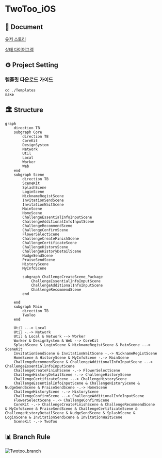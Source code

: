 # TwoToo_iOS

## 📒 Document

[유저 스토리](https://github.com/mash-up-kr/TwoToo_iOS/tree/master/Document/User%20Story)

[상태 다이어그램](https://github.com/mash-up-kr/TwoToo_iOS/tree/master/Document/Chart%20%26%20Diagram/State%20Diagram)


## ⚙️ Project Setting

### 템플릿 다운로드 가이드
```
cd ./Templates
make
```

## 🏛️ Structure

```mermaid
graph 
    direction TB
    subgraph Core
        direction TB
        CoreKit
        DesignSystem
        Network
        Util
        Local
        Worker
        Web
    end
    subgraph Scene
        direction TB
        SceneKit
        SplashScene
        LoginScene
        NicknameRegistScene
        InvitationSendScene
        InvitationWaitScene
        MainScene
        HomeScene
        ChallengeEssentialInfoInputScene
        ChallengeAdditionalInfoInputScene
        ChallengeRecommendScene
        ChallengeConfirmScene
        FlowerSelectScene
        ChallengeCreateFinishScene
        ChallengeCertificateScene
        ChallengeHistoryScene
        ChallengeHistoryDetailScene
        NudgeSendScene
        PraiseSendScene
        HistoryScene
        MyInfoScene

        subgraph ChallengeCreateScene_Package
            ChallengeEssentialInfoInputScene
            ChallengeAdditionalInfoInputScene
            ChallengeRecommendScene
        end

    end
    subgraph Main
        direction TB
        TwoToo
    end

    Util -.-> Local
    Util -.-> Network
    Util & Local & Network --> Worker
    Worker & DesignSystem & Web --> CoreKit
    SplashScene & LoginScene & NicknameRegistScene & MainScene -.-> SceneKit
    InvitationSendScene & InvitationWaitScene -.-> NicknameRegistScene
    HomeScene & HistoryScene & MyInfoScene -.-> MainScene
    ChallengeRecommendScene & ChallengeAdditionalInfoInputScene -.-> ChallengeEssentialInfoInputScene
    ChallengeCreateFinishScene -.-> FlowerSelectScene
    ChallengeHistoryDetailScene -.-> ChallengeHistoryScene
    ChallengeCertificateScene -.-> ChallengeHistoryScene
    ChallengeEssentialInfoInputScene & ChallengeHistoryScene & NudgeSendScene & PraiseSendScene -.-> HomeScene
    ChallengeHistoryScene -.-> HistoryScene
    ChallengeConfirmScene -.-> ChallengeAdditionalInfoInputScene
    FlowerSelectScene -.-> ChallengeConfirmScene
    CoreKit -.-> ChallengeCreateFinishScene & ChallengeRecommendScene & MyInfoScene & PraiseSendScene & ChallengeCertificateScene & ChallengeHistoryDetailScene & NudgeSendScene & SplashScene & LoginScene & InvitationSendScene & InvitationWaitScene
    SceneKit -.-> TwoToo
```

## 📊 Branch Rule

![Twotoo_branch](https://github.com/mash-up-kr/TwoToo_iOS/assets/39177603/b49ef81d-2980-4a11-b261-2f6b15e24dca)


